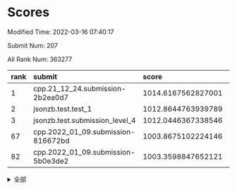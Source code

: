# Scores

Modified Time: 2022-03-16 07:40:17

Submit Num: 207

All Rank Num: 363277

| rank |               submit               |       score        |       sigma        | pk_num |
| :--- | :--------------------------------- | :----------------- | :----------------- | :----- |
| 1    | cpp.21_12_24.submission-2b2ea0d7   | 1014.6167562827001 | 0.8279108482355505 | 7019   |
| 2    | jsonzb.test.test_1                 | 1012.8644763939789 | 0.8039686160533328 | 7020   |
| 3    | jsonzb.test.submission_level_4     | 1012.0446367338546 | 0.7780880398981626 | 7023   |
| 67   | cpp.2022_01_09.submission-816672bd | 1003.8675102224146 | 0.7204597621607195 | 7018   |
| 82   | cpp.2022_01_09.submission-5b0e3de2 | 1003.3598847652121 | 0.6965546884039839 | 7017   |


<details>
<summary>全部</summary>

| rank |                 submit                 |       score        |       sigma        | pk_num |
| :--- | :------------------------------------- | :----------------- | :----------------- | :----- |
| 1    | cpp.21_12_24.submission-2b2ea0d7       | 1014.6167562827001 | 0.8279108482355505 | 7019   |
| 2    | jsonzb.test.test_1                     | 1012.8644763939789 | 0.8039686160533328 | 7020   |
| 3    | jsonzb.test.submission_level_4         | 1012.0446367338546 | 0.7780880398981626 | 7023   |
| 4    | gobigger.level_3.submission_level_3_20 | 1011.970677799391  | 0.758988849487294  | 7018   |
| 5    | gobigger.level_3.submission_level_3_7  | 1011.6309661912227 | 0.7881551044208375 | 7020   |
| 6    | gobigger.level_3.submission_level_3_19 | 1011.4622195219703 | 0.7758812468149856 | 7026   |
| 7    | gobigger.level_3.submission_level_3_38 | 1011.4281461884055 | 0.7655111449873742 | 7021   |
| 8    | gobigger.level_3.submission_level_3_12 | 1011.3050867336059 | 0.7701196887831867 | 7023   |
| 9    | gobigger.level_3.submission_level_3_6  | 1011.2295133629807 | 0.7609821809171863 | 7021   |
| 10   | gobigger.level_3.submission_level_3_42 | 1011.114363405624  | 0.7495422421684983 | 7019   |
| 11   | gobigger.level_3.submission_level_3_16 | 1011.1012632778238 | 0.7992814630837357 | 7021   |
| 12   | gobigger.level_3.submission_level_3_18 | 1010.9323987501402 | 0.768322800862348  | 7020   |
| 13   | gobigger.level_3.submission_level_3_8  | 1010.8311706204996 | 0.772048938039421  | 7024   |
| 14   | gobigger.level_3.submission_level_3_30 | 1010.750707519818  | 0.758478334503437  | 7023   |
| 15   | gobigger.level_3.submission_level_3_47 | 1010.6617682120635 | 0.7810486721591111 | 7019   |
| 16   | gobigger.level_3.submission_level_3_9  | 1010.6153348823026 | 0.766854156990263  | 7025   |
| 17   | gobigger.level_3.submission_level_3_10 | 1010.5166074708899 | 0.7475101523122575 | 7017   |
| 18   | gobigger.level_3.submission_level_3_31 | 1010.5090351102751 | 0.7477349271689427 | 7024   |
| 19   | gobigger.level_3.submission_level_3_23 | 1010.4944831738674 | 0.773857600982006  | 7022   |
| 20   | gobigger.level_3.submission_level_3_34 | 1010.4921405613272 | 0.7783239973559682 | 7020   |
| 21   | gobigger.level_3.submission_level_3_39 | 1010.4378491134918 | 0.7522971678047458 | 7022   |
| 22   | gobigger.level_3.submission_level_3_5  | 1010.4287321010638 | 0.7712775531503546 | 7018   |
| 23   | gobigger.level_3.submission_level_3_24 | 1010.3462492260279 | 0.751200447355337  | 7017   |
| 24   | gobigger.level_3.submission_level_3_26 | 1010.3375529772434 | 0.7661310585003477 | 7020   |
| 25   | gobigger.level_3.submission_level_3_48 | 1010.3286939481507 | 0.762068491074782  | 7026   |
| 26   | gobigger.level_3.submission_level_3_15 | 1010.2648054626354 | 0.7571048044997268 | 7016   |
| 27   | gobigger.level_3.submission_level_3_45 | 1010.2603625284803 | 0.7559998923350341 | 7022   |
| 28   | gobigger.level_3.submission_level_3_28 | 1010.1811233841456 | 0.7647447672674406 | 7021   |
| 29   | gobigger.level_3.submission_level_3_35 | 1010.1530816182108 | 0.7712717623679485 | 7017   |
| 30   | gobigger.level_3.submission_level_3_27 | 1009.9401764117032 | 0.755824908104487  | 7019   |
| 31   | gobigger.level_3.submission_level_3_3  | 1009.925487356407  | 0.7666459078723965 | 7022   |
| 32   | gobigger.level_3.submission_level_3_41 | 1009.8414846776484 | 0.7576864521462934 | 7019   |
| 33   | gobigger.level_3.submission_level_3_36 | 1009.8354873614239 | 0.7652816967028296 | 7021   |
| 34   | gobigger.level_3.submission_level_3_4  | 1009.826515602577  | 0.7389279159904428 | 7022   |
| 35   | gobigger.level_3.submission_level_3_40 | 1009.7799104859046 | 0.7611287453540159 | 7021   |
| 36   | gobigger.level_3.submission_level_3_33 | 1009.6510139722777 | 0.7614902107075389 | 7027   |
| 37   | gobigger.level_3.submission_level_3_11 | 1009.5890746741678 | 0.7217737132801647 | 7017   |
| 38   | gobigger.level_3.submission_level_3_44 | 1009.5699741342391 | 0.7538712277149021 | 7026   |
| 39   | gobigger.level_3.submission_level_3_37 | 1009.47038003197   | 0.7443863094819145 | 7018   |
| 40   | gobigger.level_3.submission_level_3_32 | 1009.4400548108134 | 0.7262606734278555 | 7025   |
| 41   | gobigger.level_3.submission_level_3_1  | 1009.3899181601157 | 0.7408055952338957 | 7017   |
| 42   | gobigger.level_3.submission_level_3_14 | 1009.3207817114538 | 0.7477109335071722 | 7019   |
| 43   | gobigger.level_3.submission_level_3_46 | 1009.3035297765222 | 0.7451085763166923 | 7024   |
| 44   | gobigger.level_3.submission_level_3_43 | 1009.2830677497542 | 0.7502369743654171 | 7017   |
| 45   | gobigger.level_3.submission_level_3_25 | 1009.276406416152  | 0.7434562981247945 | 7021   |
| 46   | gobigger.level_3.submission_level_3_29 | 1009.2089499639569 | 0.7740719192034577 | 7019   |
| 47   | gobigger.level_3.submission_level_3_22 | 1009.2063678747392 | 0.7644959468715677 | 7017   |
| 48   | gobigger.level_3.submission_level_3_2  | 1009.1613702462337 | 0.740942308559484  | 7020   |
| 49   | gobigger.level_3.submission_level_3_13 | 1009.1527235602678 | 0.7499114855114398 | 7019   |
| 50   | gobigger.level_3.submission_level_3_17 | 1009.1281335951113 | 0.7676328104246872 | 7015   |
| 51   | gobigger.level_3.submission_level_3_0  | 1008.6058848411192 | 0.7295190318045625 | 7019   |
| 52   | gobigger.level_3.submission_level_3_21 | 1008.3498767962892 | 0.7313740354743792 | 7019   |
| 53   | gobigger.level_3.submission_level_3_49 | 1008.2972206300398 | 0.7440822557988511 | 7018   |
| 54   | gobigger.level_1.submission_level_1_38 | 1005.2405446844706 | 0.7195463126143027 | 7020   |
| 55   | gobigger.level_1.submission_level_1_43 | 1005.1998461986449 | 0.7245220440695224 | 7018   |
| 56   | gobigger.level_1.submission_level_1_42 | 1004.783433107164  | 0.7268196702171685 | 7012   |
| 57   | gobigger.level_1.submission_level_1_45 | 1004.388528755838  | 0.7029889780328376 | 7018   |
| 58   | gobigger.level_1.submission_level_1_19 | 1004.3753507400021 | 0.7272520237390657 | 7020   |
| 59   | gobigger.level_1.submission_level_1_13 | 1004.3525133222219 | 0.731749966055103  | 7023   |
| 60   | gobigger.level_1.submission_level_1_16 | 1004.2200778804429 | 0.7180365520541999 | 7021   |
| 61   | gobigger.level_1.submission_level_1_12 | 1004.2198246617924 | 0.7271338311395885 | 7020   |
| 62   | gobigger.level_1.submission_level_1_1  | 1004.2196913835409 | 0.7099993250592743 | 7022   |
| 63   | gobigger.level_1.submission_level_1_26 | 1004.1593999578085 | 0.710521848665018  | 7021   |
| 64   | gobigger.level_1.submission_level_1_44 | 1004.1578375265942 | 0.7187429923017488 | 7016   |
| 65   | gobigger.level_1.submission_level_1_29 | 1004.122991874081  | 0.7224968631464059 | 7023   |
| 66   | gobigger.level_1.submission_level_1_23 | 1003.9610469471966 | 0.7252602499374292 | 7020   |
| 67   | cpp.2022_01_09.submission-816672bd     | 1003.8675102224146 | 0.7204597621607195 | 7018   |
| 68   | gobigger.level_1.submission_level_1_48 | 1003.8668640844171 | 0.7190074882779083 | 7022   |
| 69   | gobigger.level_1.submission_level_1_46 | 1003.7755385799821 | 0.7237720246497599 | 7018   |
| 70   | gobigger.level_1.submission_level_1_18 | 1003.6882695308309 | 0.7206717748853624 | 7017   |
| 71   | gobigger.level_1.submission_level_1_2  | 1003.6643898836655 | 0.7083879616855913 | 7017   |
| 72   | gobigger.level_1.submission_level_1_11 | 1003.6254822638886 | 0.7210613981997803 | 7019   |
| 73   | gobigger.level_1.submission_level_1_17 | 1003.5889128140042 | 0.7156955908250198 | 7021   |
| 74   | gobigger.level_1.submission_level_1_41 | 1003.5827306421336 | 0.729259126131856  | 7017   |
| 75   | gobigger.level_1.submission_level_1_49 | 1003.5709051799167 | 0.7132672977187509 | 7022   |
| 76   | gobigger.level_1.submission_level_1_22 | 1003.4989794591057 | 0.7172393925760234 | 7021   |
| 77   | gobigger.level_1.submission_level_1_9  | 1003.4900960061683 | 0.710503871668624  | 7019   |
| 78   | gobigger.level_1.submission_level_1_14 | 1003.437136411546  | 0.7127585269429219 | 7019   |
| 79   | gobigger.level_1.submission_level_1_6  | 1003.4109669645023 | 0.7131400357009586 | 7015   |
| 80   | gobigger.level_1.submission_level_1_5  | 1003.3833396836721 | 0.7181124720200337 | 7020   |
| 81   | gobigger.level_1.submission_level_1_40 | 1003.3719890843605 | 0.7212654084114349 | 7020   |
| 82   | cpp.2022_01_09.submission-5b0e3de2     | 1003.3598847652121 | 0.6965546884039839 | 7017   |
| 83   | gobigger.level_1.submission_level_1_25 | 1003.3595404787691 | 0.723791242318211  | 7024   |
| 84   | gobigger.level_1.submission_level_1_32 | 1003.3424342256126 | 0.723661355705844  | 7020   |
| 85   | gobigger.level_1.submission_level_1_31 | 1003.3054917855649 | 0.716363424903211  | 7018   |
| 86   | gobigger.level_1.submission_level_1_35 | 1003.1617626519195 | 0.711996478730119  | 7020   |
| 87   | gobigger.level_1.submission_level_1_37 | 1003.1155875155334 | 0.7271481771932705 | 7018   |
| 88   | gobigger.level_1.submission_level_1_47 | 1003.0908789026912 | 0.7240745176127115 | 7020   |
| 89   | gobigger.level_1.submission_level_1_30 | 1003.0016481988429 | 0.7201651729472882 | 7015   |
| 90   | gobigger.level_1.submission_level_1_8  | 1002.9744184759063 | 0.7155914446114429 | 7022   |
| 91   | gobigger.level_1.submission_level_1_4  | 1002.9700009373664 | 0.7177265332590708 | 7020   |
| 92   | gobigger.level_1.submission_level_1_7  | 1002.9482938529256 | 0.723712295617563  | 7015   |
| 93   | gobigger.level_1.submission_level_1_15 | 1002.8902563676472 | 0.7125933481646574 | 7019   |
| 94   | gobigger.level_1.submission_level_1_36 | 1002.8498608797867 | 0.7232755761876534 | 7025   |
| 95   | gobigger.level_1.submission_level_1_39 | 1002.7767057694831 | 0.7103620481890569 | 7021   |
| 96   | gobigger.level_1.submission_level_1_34 | 1002.7245575867242 | 0.7039503811064837 | 7021   |
| 97   | gobigger.level_1.submission_level_1_10 | 1002.6794452173021 | 0.7146486481976645 | 7020   |
| 98   | gobigger.level_1.submission_level_1_21 | 1002.6525328986903 | 0.7190765797355536 | 7022   |
| 99   | gobigger.level_1.submission_level_1_27 | 1002.5805249499539 | 0.7126679306936841 | 7018   |
| 100  | gobigger.level_1.submission_level_1_28 | 1002.5489918731339 | 0.7144500891339747 | 7020   |
| 101  | gobigger.level_1.submission_level_1_20 | 1002.4705311760077 | 0.7107928723915657 | 7018   |
| 102  | gobigger.level_1.submission_level_1_3  | 1002.465666505713  | 0.7207861249103911 | 7017   |
| 103  | gobigger.level_1.submission_level_1_0  | 1002.3022654635804 | 0.720312030964608  | 7021   |
| 104  | gobigger.level_1.submission_level_1_33 | 1001.8250751016448 | 0.7157578991443876 | 7025   |
| 105  | gobigger.level_1.submission_level_1_24 | 1001.7997034449495 | 0.7064332012049133 | 7021   |
| 106  | gobigger.random.submission_random_27   | 997.7891303738228  | 0.7046981394910691 | 7021   |
| 107  | gobigger.random.submission_random_36   | 997.3783394301347  | 0.7120424162337796 | 7018   |
| 108  | gobigger.random.submission_random_49   | 997.1941685391804  | 0.7134584937275441 | 7020   |
| 109  | gobigger.random.submission_random_37   | 997.0090148216063  | 0.7141672182041046 | 7023   |
| 110  | gobigger.random.submission_random_8    | 996.9973504972967  | 0.7117822099034004 | 7025   |
| 111  | gobigger.random.submission_random_4    | 996.9752997292637  | 0.7166421417926782 | 7019   |
| 112  | gobigger.random.submission_random_43   | 996.7731029058729  | 0.7186207711197744 | 7025   |
| 113  | gobigger.random.submission_random_47   | 996.769801747319   | 0.728450105410917  | 7018   |
| 114  | gobigger.random.submission_random_35   | 996.6605596215562  | 0.7069695189306433 | 7021   |
| 115  | gobigger.random.submission_random_10   | 996.5875346848721  | 0.7048710067157309 | 7018   |
| 116  | gobigger.random.submission_random_15   | 996.402930927869   | 0.719938284160693  | 7018   |
| 117  | gobigger.random.submission_random_46   | 996.3775734577383  | 0.7281310742054433 | 7021   |
| 118  | gobigger.random.submission_random_25   | 996.3372880883167  | 0.7090720092866194 | 7028   |
| 119  | gobigger.random.submission_random_38   | 996.2612633412487  | 0.724951580020479  | 7016   |
| 120  | gobigger.random.submission_random_2    | 996.213512830041   | 0.718871718856464  | 7017   |
| 121  | gobigger.random.submission_random_31   | 996.1198712787891  | 0.7199011771243802 | 7017   |
| 122  | gobigger.random.submission_random_44   | 996.1176136632735  | 0.7009536363095317 | 7022   |
| 123  | gobigger.random.submission_random_17   | 996.0476465496042  | 0.7070834274134004 | 7018   |
| 124  | gobigger.random.submission_random_41   | 996.0434490975088  | 0.7097427570287861 | 7018   |
| 125  | gobigger.random.submission_random_42   | 996.0060148360644  | 0.7071035838005238 | 7021   |
| 126  | gobigger.random.submission_random_23   | 995.9833833750893  | 0.706636286860834  | 7019   |
| 127  | gobigger.random.submission_random_0    | 995.935141724521   | 0.7065129143523434 | 7020   |
| 128  | gobigger.random.submission_random_40   | 995.8213496887009  | 0.7113174432506584 | 7023   |
| 129  | gobigger.random.submission_random_9    | 995.7941583649207  | 0.7096849782835595 | 7023   |
| 130  | gobigger.random.submission_random_26   | 995.7723949495398  | 0.719880583037914  | 7019   |
| 131  | gobigger.random.submission_random_20   | 995.747940815112   | 0.7180149963494289 | 7022   |
| 132  | gobigger.random.submission_random_39   | 995.7430792359356  | 0.7259433943420535 | 7020   |
| 133  | gobigger.random.submission_random_16   | 995.7369494145714  | 0.7087834337682327 | 7017   |
| 134  | gobigger.random.submission_random_32   | 995.7010707720663  | 0.7279617448631631 | 7022   |
| 135  | gobigger.random.submission_random_19   | 995.5924183115441  | 0.7183592597203684 | 7020   |
| 136  | gobigger.random.submission_random_33   | 995.5595164095698  | 0.7107364538364264 | 7019   |
| 137  | gobigger.random.submission_random_21   | 995.4690561581934  | 0.7243368848778269 | 7015   |
| 138  | gobigger.random.submission_random_6    | 995.4470572014982  | 0.717974597785496  | 7018   |
| 139  | gobigger.random.submission_random_24   | 995.4438547201516  | 0.7084163024925472 | 7016   |
| 140  | gobigger.random.submission_random_28   | 995.430501054117   | 0.7060649217046542 | 7022   |
| 141  | gobigger.random.submission_random_29   | 995.4190544160608  | 0.7207766663133488 | 7019   |
| 142  | gobigger.random.submission_random_5    | 995.3851099089712  | 0.721684715658126  | 7020   |
| 143  | gobigger.random.submission_random_11   | 995.3316592649421  | 0.714608797177346  | 7024   |
| 144  | gobigger.random.submission_random_45   | 995.290093246755   | 0.7043884628996808 | 7014   |
| 145  | gobigger.random.submission_random_48   | 995.2760104163317  | 0.7135345438141638 | 7020   |
| 146  | gobigger.random.submission_random_12   | 995.2598350339116  | 0.7103406430824735 | 7024   |
| 147  | gobigger.random.submission_random_1    | 995.2521896788292  | 0.7130526401029903 | 7024   |
| 148  | gobigger.random.submission_random_34   | 995.248000963768   | 0.7304739190381265 | 7021   |
| 149  | gobigger.random.submission_random_30   | 995.1503834620976  | 0.72422761026843   | 7025   |
| 150  | gobigger.random.submission_random_22   | 995.0781711028249  | 0.7100321343300229 | 7018   |
| 151  | gobigger.random.submission_random_14   | 995.0774454814775  | 0.7039487099744766 | 7017   |
| 152  | gobigger.level_2.submission_level_2_29 | 994.9383024428278  | 0.7290935678314531 | 7022   |
| 153  | gobigger.random.submission_random_3    | 994.7904325785283  | 0.7141065058200797 | 7027   |
| 154  | gobigger.random.submission_random_13   | 994.6818027747734  | 0.7239051101009093 | 7026   |
| 155  | gobigger.random.submission_random_7    | 994.5978849938874  | 0.7326146917038701 | 7025   |
| 156  | gobigger.random.submission_random_18   | 994.5422542604949  | 0.7058050853546204 | 7022   |
| 157  | gobigger.level_2.submission_level_2_14 | 993.4423530381611  | 0.7578477037930625 | 7018   |
| 158  | gobigger.level_2.submission_level_2_8  | 993.4255741972385  | 0.7420745669999788 | 7023   |
| 159  | gobigger.level_2.submission_level_2_13 | 993.3707438728693  | 0.7331634278253217 | 7017   |
| 160  | gobigger.level_2.submission_level_2_46 | 993.3049233619279  | 0.7287964841184393 | 7021   |
| 161  | gobigger.level_2.submission_level_2_11 | 993.1853689017287  | 0.7359608522031873 | 7014   |
| 162  | gobigger.level_2.submission_level_2_49 | 993.1805665176114  | 0.7618881996636471 | 7017   |
| 163  | gobigger.level_2.submission_level_2_6  | 993.1421488999415  | 0.732433899694006  | 7014   |
| 164  | gobigger.level_2.submission_level_2_18 | 993.1175494379656  | 0.7387546620079545 | 7020   |
| 165  | gobigger.level_2.submission_level_2_41 | 992.928480658484   | 0.7389228918470847 | 7016   |
| 166  | gobigger.level_2.submission_level_2_23 | 992.8952070664285  | 0.7417362688316635 | 7018   |
| 167  | gobigger.level_2.submission_level_2_33 | 992.7563265675898  | 0.7293597617050462 | 7019   |
| 168  | gobigger.level_2.submission_level_2_4  | 992.7390274285987  | 0.7395360588673118 | 7019   |
| 169  | gobigger.level_2.submission_level_2_24 | 992.6178872259878  | 0.7357927105834228 | 7017   |
| 170  | gobigger.level_2.submission_level_2_15 | 992.4961053811166  | 0.7292388926814004 | 7023   |
| 171  | gobigger.level_2.submission_level_2_39 | 992.4781875985649  | 0.7414449492958283 | 7021   |
| 172  | gobigger.level_2.submission_level_2_45 | 992.3776507048246  | 0.7559230519862083 | 7020   |
| 173  | gobigger.level_2.submission_level_2_48 | 992.2998971383082  | 0.7492604880952425 | 7015   |
| 174  | gobigger.level_2.submission_level_2_7  | 992.1790500995437  | 0.7470107563948698 | 7014   |
| 175  | gobigger.level_2.submission_level_2_16 | 992.1630110075838  | 0.7426579038476058 | 7021   |
| 176  | gobigger.level_2.submission_level_2_20 | 992.1560639550914  | 0.747343034824427  | 7020   |
| 177  | gobigger.level_2.submission_level_2_40 | 992.1193423479687  | 0.7350285419576436 | 7022   |
| 178  | gobigger.level_2.submission_level_2_1  | 992.0873598244925  | 0.7575645394065335 | 7021   |
| 179  | gobigger.level_2.submission_level_2_26 | 992.0567752947243  | 0.7629334182380985 | 7017   |
| 180  | gobigger.level_2.submission_level_2_19 | 991.995843994121   | 0.7606449090582834 | 7022   |
| 181  | gobigger.level_2.submission_level_2_43 | 991.9353010610013  | 0.7555506425409342 | 7021   |
| 182  | gobigger.level_2.submission_level_2_30 | 991.9076350802989  | 0.7660727842911471 | 7019   |
| 183  | gobigger.level_2.submission_level_2_37 | 991.8937221812614  | 0.7478734164916139 | 7018   |
| 184  | gobigger.level_2.submission_level_2_42 | 991.856972322235   | 0.7295413102645788 | 7019   |
| 185  | gobigger.level_2.submission_level_2_10 | 991.800274724787   | 0.7484065196688346 | 7022   |
| 186  | gobigger.level_2.submission_level_2_2  | 991.7377894354962  | 0.7510163375495535 | 7019   |
| 187  | gobigger.level_2.submission_level_2_38 | 991.7221357134774  | 0.7547948471570078 | 7025   |
| 188  | gobigger.level_2.submission_level_2_25 | 991.6989038240606  | 0.7414473984969493 | 7018   |
| 189  | gobigger.level_2.submission_level_2_12 | 991.6975219318005  | 0.7491225293634629 | 7023   |
| 190  | gobigger.level_2.submission_level_2_5  | 991.6626344986548  | 0.7435238800301804 | 7021   |
| 191  | gobigger.level_2.submission_level_2_35 | 991.577396537186   | 0.7488337193542923 | 7017   |
| 192  | gobigger.level_2.submission_level_2_3  | 991.5130671497283  | 0.7923593788008354 | 7020   |
| 193  | gobigger.level_2.submission_level_2_9  | 991.4778377287842  | 0.7410107019149876 | 7018   |
| 194  | gobigger.level_2.submission_level_2_28 | 991.4357029278301  | 0.7571867266236191 | 7016   |
| 195  | gobigger.level_2.submission_level_2_31 | 991.3058478856482  | 0.7707340536099765 | 7016   |
| 196  | gobigger.level_2.submission_level_2_44 | 991.2499775007522  | 0.7721122800231465 | 7014   |
| 197  | gobigger.level_2.submission_level_2_47 | 991.1657100552807  | 0.7505040354343442 | 7019   |
| 198  | gobigger.level_2.submission_level_2_27 | 991.1470942108921  | 0.7538393703076163 | 7017   |
| 199  | gobigger.level_2.submission_level_2_17 | 991.0694546921817  | 0.7512721647942431 | 7020   |
| 200  | gobigger.level_2.submission_level_2_0  | 991.0249190297341  | 0.7554670139886264 | 7015   |
| 201  | gobigger.level_2.submission_level_2_21 | 990.711574519403   | 0.7514814534833764 | 7022   |
| 202  | gobigger.level_2.submission_level_2_34 | 990.6623249295731  | 0.7662532414675189 | 7017   |
| 203  | gobigger.level_2.submission_level_2_36 | 990.4168310836252  | 0.7455326432074979 | 7016   |
| 204  | gobigger.level_2.submission_level_2_32 | 990.0682355149311  | 0.7650414336503465 | 7022   |
| 205  | gobigger.level_2.submission_level_2_22 | 989.810149479826   | 0.7710353150321451 | 7018   |
| 206  | gobigger.none.submission_none_0        | 979.2345282455259  | 1.152144314086359  | 7025   |
| 207  | gobigger.none.submission_none_1        | 974.1343887238162  | 1.6806170605889537 | 7017   |

</details>